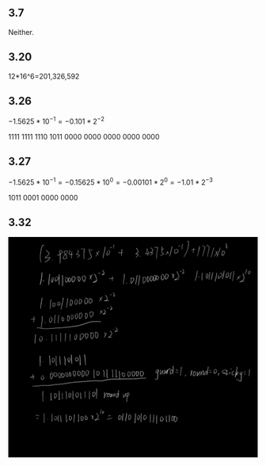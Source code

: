 ## 3.7

Neither.

## 3.20

12*16^6=201,326,592

## 3.26

$-1.5625*10^{-1}= -0.101*2^{-2}$

1111 1111 1110 1011 0000 0000 0000 0000 0000

## 3.27

$-1.5625*10^{-1} = -0.15625 * 10^0 = -0.00101 *2^0 = -1.01*2^{-3}$

1011 0001 0000 0000

## 3.32

![image-20230326214839306](./attachments/image-20230326214839306.png)
